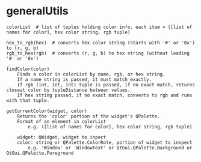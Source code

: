 # generalUtils

    colorList  # list of tuples holding color info. each item = ([list of names for color], hex color string, rgb tuple)
    
    hex_to_rgb(hex)  # converts hex color string (starts with '#' or '0x') to (r, g, b)
    rgb_to_hex(rgb)  # converts (r, g, b) to hex string (without leading '#' or '0x')
    
    findColor(color)   
        Finds a color in colorList by name, rgb, or hex string.
        If a name string is passed, it must match exactly.
        If rgb (int, int, int) tuple is passed, if no exact match, returns closest color by tupleDistance between values.
        If hex string passed, if no exact match, converts to rgb and runs with that tuple.
    
    getCurrentColor(widget, color)
        Returns the 'color' portion of the widget's QPalette.
        Format of an element in colorList
            e.g. ([list of names for color], hex color string, rgb tuple)
        
        widget: QWidget, widget to inpect
        color: string or QPalette.ColorRole, portion of widget to inspect
            e.g. 'Window' or 'WindowText' or QtGui.QPalette.Background or QtGui.QPalette.Foreground
